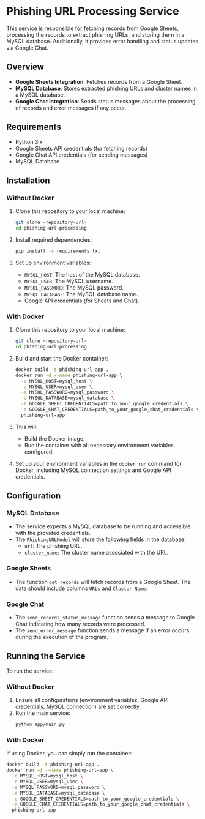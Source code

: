 # Phishing URL Processing Service

This service is responsible for fetching records from Google Sheets, processing the records to extract phishing URLs, and storing them in a MySQL database. Additionally, it provides error handling and status updates via Google Chat.

## Overview

- **Google Sheets Integration**: Fetches records from a Google Sheet.
- **MySQL Database**: Stores extracted phishing URLs and cluster names in a MySQL database.
- **Google Chat Integration**: Sends status messages about the processing of records and error messages if any occur.
  
## Requirements

- Python 3.x
- Google Sheets API credentials (for fetching records)
- Google Chat API credentials (for sending messages)
- MySQL Database

## Installation

### Without Docker

1. Clone this repository to your local machine:
    ```bash
    git clone <repository-url>
    cd phishing-url-processing
    ```

2. Install required dependencies:
    ```bash
    pip install -r requirements.txt
    ```

3. Set up environment variables:
    - `MYSQL_HOST`: The host of the MySQL database.
    - `MYSQL_USER`: The MySQL username.
    - `MYSQL_PASSWORD`: The MySQL password.
    - `MYSQL_DATABASE`: The MySQL database name.
    - Google API credentials (for Sheets and Chat).

### With Docker

1. Clone this repository to your local machine:
    ```bash
    git clone <repository-url>
    cd phishing-url-processing
    ```

2. Build and start the Docker container:
    ```bash
    docker build -t phishing-url-app .
    docker run -d --name phishing-url-app \
      -e MYSQL_HOST=mysql_host \
      -e MYSQL_USER=mysql_user \
      -e MYSQL_PASSWORD=mysql_password \
      -e MYSQL_DATABASE=mysql_database \
      -e GOOGLE_SHEET_CREDENTIALS=path_to_your_google_credentials \
      -e GOOGLE_CHAT_CREDENTIALS=path_to_your_google_chat_credentials \
      phishing-url-app
    ```

3. This will:
    - Build the Docker image.
    - Run the container with all necessary environment variables configured.

4. Set up your environment variables in the `docker run` command for Docker, including MySQL connection settings and Google API credentials.

## Configuration

### MySQL Database
- The service expects a MySQL database to be running and accessible with the provided credentials.
- The `PhishingURLModel` will store the following fields in the database:
  - `url`: The phishing URL.
  - `cluster_name`: The cluster name associated with the URL.

### Google Sheets
- The function `get_records` will fetch records from a Google Sheet. The data should include columns `URLs` and `Cluster Name`.

### Google Chat
- The `send_records_status_message` function sends a message to Google Chat indicating how many records were processed.
- The `send_error_message` function sends a message if an error occurs during the execution of the program.

## Running the Service

To run the service:

### Without Docker

1. Ensure all configurations (environment variables, Google API credentials, MySQL connection) are set correctly.
2. Run the main service:
    ```bash
    python app/main.py
    ```

### With Docker

If using Docker, you can simply run the container:

```bash
docker build -t phishing-url-app .
docker run -d --name phishing-url-app \
  -e MYSQL_HOST=mysql_host \
  -e MYSQL_USER=mysql_user \
  -e MYSQL_PASSWORD=mysql_password \
  -e MYSQL_DATABASE=mysql_database \
  -e GOOGLE_SHEET_CREDENTIALS=path_to_your_google_credentials \
  -e GOOGLE_CHAT_CREDENTIALS=path_to_your_google_chat_credentials \
  phishing-url-app
